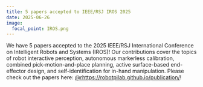 ```yaml
---
title: 5 papers accepted to IEEE/RSJ IROS 2025
date: 2025-06-26
image:
  focal_point: IROS.png
---
```


We have 5 papers accepted to the 2025 IEEE/RSJ International Conference on Intelligent Robots and Systems (IROS)! Our contributions cover the topics of robot interactive perception, autonomous markerless calibration, combined pick-motion-and-place planning, active surface-based end-effector design, and self-identification for in-hand manipulation. Please check out the papers here: [@rhttps://robotpilab.github.io/publication/](https://robotpilab.github.io/publication/)!
